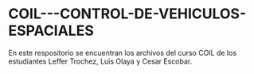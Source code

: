# COIL---CONTROL-DE-VEHICULOS-ESPACIALES
En este respositorio se encuentran los archivos del curso COIL de los estudiantes Leffer Trochez, Luis Olaya y Cesar Escobar.
